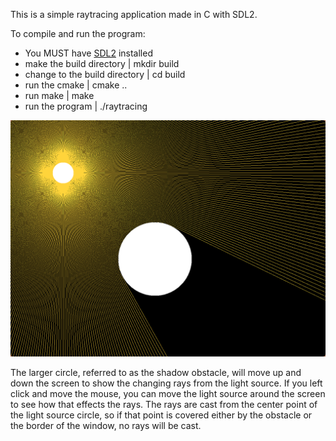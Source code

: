 This is a simple raytracing application made in C with SDL2. 

To compile and run the program:
* You MUST have [SDL2](https://wiki.libsdl.org/SDL2/Installation) installed
* make the build directory | mkdir build
* change to the build directory | cd build
* run the cmake | cmake ..
* run make | make
* run the program | ./raytracing

![Alt text](screenshot_24022025_214359.jpg)

The larger circle, referred to as the shadow obstacle, will move up and down the screen to show the changing rays from the light source. If you left click and move the mouse, you can move the light source around the screen to see how that effects the rays. The rays are cast from the center point of the light source circle, so if that point is covered either by the obstacle or the border of the window, no rays will be cast. 

